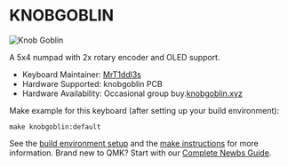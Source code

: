 # KNOBGOBLIN

![Knob Goblin](https://i.imgur.com/oYnzqqN.jpg)

A 5x4 numpad with 2x rotary encoder and OLED support. 

* Keyboard Maintainer: [MrT1ddl3s](https://github.com/mrT1ddl3s)
* Hardware Supported: knobgoblin PCB
* Hardware Availability: Occasional group buy.[knobgoblin.xyz](https://knobgoblin.xyz)

Make example for this keyboard (after setting up your build environment):

	make knobgoblin:default

See the [build environment setup](https://docs.qmk.fm/#/getting_started_build_tools) and the [make instructions](https://docs.qmk.fm/#/getting_started_make_guide) for more information. Brand new to QMK? Start with our [Complete Newbs Guide](https://docs.qmk.fm/#/newbs).

